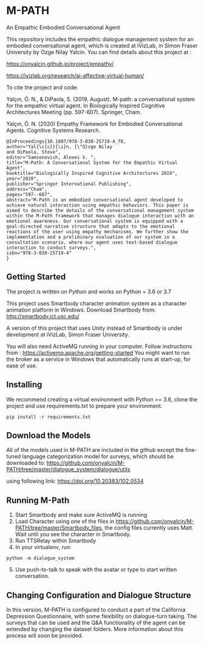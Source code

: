 # M-PATH
An Empathic Embodied Conversational Agent

This repository includes the empathic dialogue management system for an embodied conversational agent, which is created at iVizLab, in Simon Fraser University by Ozge Nilay Yalcin.
You can find details about this project at :

https://onyalcin.github.io/project/empathy/

https://ivizlab.org/research/ai-affective-virtual-human/

To cite the project and code:

Yalçın, Ö. N., & DiPaola, S. (2019, August). M-path: a conversational system for the empathic virtual agent. In Biologically Inspired Cognitive Architectures Meeting (pp. 597-607). Springer, Cham.

Yalçın, Ö. N. (2020) Empathy Framework for Embodied Conversational Agents. Cognitive Systems Research.

```
@InProceedings{10.1007/978-3-030-25719-4_78,
author="Yal{\c{c}}{\i}n, {\"O}zge Nilay
and DiPaola, Steve",
editor="Samsonovich, Alexei V. ",
title="M-Path: A Conversational System for the Empathic Virtual Agent",
booktitle="Biologically Inspired Cognitive Architectures 2019",
year="2020",
publisher="Springer International Publishing",
address="Cham",
pages="597--607",
abstract="M-Path is an embodied conversational agent developed to achieve natural interaction using empathic behaviors. This paper is aimed to describe the details of the conversational management system within the M-Path framework that manages dialogue interaction with an emotional awareness. Our conversational system is equipped with a goal-directed narrative structure that adapts to the emotional reactions of the user using empathy mechanisms. We further show the implementation and a preliminary evaluation of our system in a consultation scenario, where our agent uses text-based dialogue interaction to conduct surveys.",
isbn="978-3-030-25719-4"
}
```

## Getting Started
The project is written on Python and works on Python = 3.6 or 3.7

This project uses Smartbody character animation system as a character animation platform in Windows. Download Smartbody from: http://smartbody.ict.usc.edu/

A version of this project that uses Unity instead of Smartbody is under development at iVizLab, Simon Fraser University.

You will also need ActiveMQ running in your computer. Follow instructions from : https://activemq.apache.org/getting-started
You might want to run the broker as a service in Windows that automatically runs at start-up, for ease of use.

## Installing

We recommend creating a virtual environment with Python >= 3.6, clone the project and use requirements.txt to prepare your environment.

```
pip install -r requirements.txt
```

## Download the Models
All of the models used in M-PATH are included in the github except the fine-tuned language categorization model for surveys, which should be downloaded to:
https://github.com/onyalcin/M-PATH/tree/master/dialogue_system/dialogue/utils

using following link:
https://doi.org/10.20383/102.0534

## Running M-Path
1. Start Smartbody and make sure ActiveMQ is running
2. Load Character using one of the files in https://github.com/onyalcin/M-PATH/tree/master/Smartbody_files, the config files currently uses Matt. Wait until you see the character in Smartbody.
3. Run TTSRelay within Smartbody
4. In your virtualenv, run:
```
python -m dialogue_system
```
5. Use push-to-talk to speak with the avatar or type to start written conversation.


## Changing Configuration and Dialogue Structure
In this version, M-PATH is configured to conduct a part of the California Depression Questionnaire, with some flexibility on dialogue-turn taking. The surveys that can be used and the Q&A functionality of the agent can be extended by changing the dataset folders. More information about this process will soon be provided.


